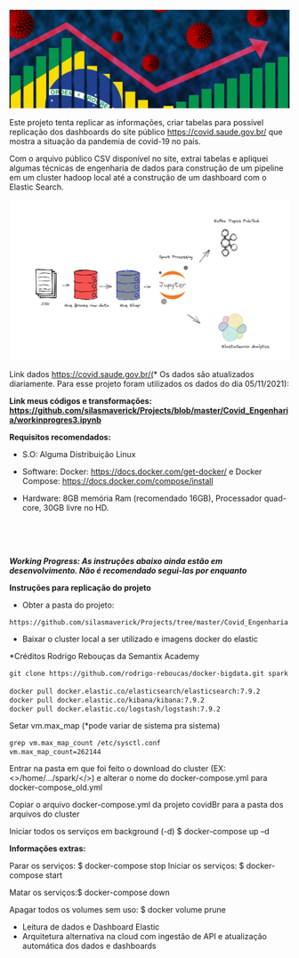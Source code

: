 ![brasil-covid-1279x450](https://github.com/silasmaverick/Projects/blob/master/Covid_Engenharia/img/brasil-covid-1279x450.jpg)







Este projeto tenta replicar as informações, criar tabelas para possível replicação dos dashboards do site público https://covid.saude.gov.br/  que mostra a situação da pandemia de covid-19 no país. 

Com o arquivo público CSV disponível no site, extrai tabelas e apliquei algumas técnicas de engenharia de dados para construção de um pipeline em um cluster hadoop local até a construção de um dashboard com o Elastic Search. 

![arq](https://github.com/silasmaverick/Projects/blob/master/Covid_Engenharia/img/arq.jpg)

Link dados https://covid.saude.gov.br/(* Os dados são atualizados diariamente. Para esse projeto foram utilizados os dados do dia 05/11/2021):  

**Link meus códigos e transformações: https://github.com/silasmaverick/Projects/blob/master/Covid_Engenharia/workinprogres3.ipynb**

**Requisitos recomendados:**

- S.O: Alguma Distribuição Linux 

- Software:  Docker: https://docs.docker.com/get-docker/ e  Docker Compose: https://docs.docker.com/compose/install

- Hardware: 8GB memória Ram (recomendado 16GB), Processador quad-core, 30GB livre no HD.

<br>  
<br>
<br>



***Working Progress: As instruções abaixo ainda estão em desenvolvimento. Não é recomendado segui-las por enquanto***

**Instruções para replicação do projeto**

- Obter a pasta do projeto:

```shel
https://github.com/silasmaverick/Projects/tree/master/Covid_Engenharia
```



- Baixar o cluster local a ser utilizado e imagens docker do elastic 

*Créditos Rodrigo Rebouças da Semantix Academy

``` 
git clone https://github.com/rodrigo-reboucas/docker-bigdata.git spark

docker pull docker.elastic.co/elasticsearch/elasticsearch:7.9.2
docker pull docker.elastic.co/kibana/kibana:7.9.2
docker pull docker.elastic.co/logstash/logstash:7.9.2
```

Setar vm.max_map (*pode variar de sistema pra sistema)

```shell
grep vm.max_map_count /etc/sysctl.conf
vm.max_map_count=262144
```

Entrar na pasta em que foi feito o download do cluster (EX: <>/home/.../spark/</>) e alterar o nome do docker-compose.yml para docker-compose_old.yml

Copiar o arquivo docker-compose.yml da projeto covidBr para a pasta dos arquivos do cluster

Iniciar todos os serviços em background (-d)
$ docker-compose up –d



**Informações extras:** 

Parar os serviços: $ docker-compose stop
Iniciar os serviços: $ docker-compose start

Matar os serviços:$ docker-compose down

Apagar todos os volumes sem uso: $ docker volume prune



- Leitura de dados e Dashboard Elastic
- Arquitetura alternativa na cloud com ingestão de API e atualização automática dos dados e dashboards



